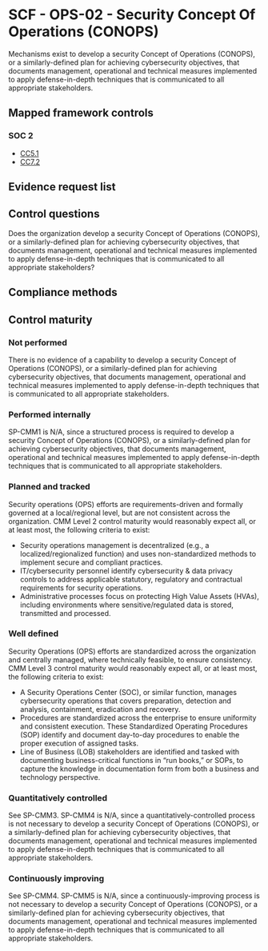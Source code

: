# SCF - OPS-02 - Security Concept Of Operations (CONOPS)
Mechanisms exist to develop a security Concept of Operations (CONOPS), or a similarly-defined plan for achieving cybersecurity objectives, that documents management, operational and technical measures implemented to apply defense-in-depth techniques that is communicated to all appropriate stakeholders.
## Mapped framework controls
### SOC 2
- [CC5.1](../soc2/cc51.md)
- [CC7.2](../soc2/cc72.md)

## Evidence request list


## Control questions
Does the organization develop a security Concept of Operations (CONOPS), or a similarly-defined plan for achieving cybersecurity objectives, that documents management, operational and technical measures implemented to apply defense-in-depth techniques that is communicated to all appropriate stakeholders?

## Compliance methods


## Control maturity
### Not performed
There is no evidence of a capability to develop a security Concept of Operations (CONOPS), or a similarly-defined plan for achieving cybersecurity objectives, that documents management, operational and technical measures implemented to apply defense-in-depth techniques that is communicated to all appropriate stakeholders.

### Performed internally
SP-CMM1 is N/A, since a structured process is required to develop a security Concept of Operations (CONOPS), or a similarly-defined plan for achieving cybersecurity objectives, that documents management, operational and technical measures implemented to apply defense-in-depth techniques that is communicated to all appropriate stakeholders.

### Planned and tracked
Security operations (OPS) efforts are requirements-driven and formally governed at a local/regional level, but are not consistent across the organization. CMM Level 2 control maturity would reasonably expect all, or at least most, the following criteria to exist:
- Security operations management is decentralized (e.g., a localized/regionalized function) and uses non-standardized methods to implement secure and compliant practices.
- IT/cybersecurity personnel identify cybersecurity & data privacy controls to address applicable statutory, regulatory and contractual requirements for security operations.
- Administrative processes focus on protecting High Value Assets (HVAs), including environments where sensitive/regulated data is stored, transmitted and processed.

### Well defined
Security Operations (OPS) efforts are standardized across the organization and centrally managed, where technically feasible, to ensure consistency. CMM Level 3 control maturity would reasonably expect all, or at least most, the following criteria to exist:
- A Security Operations Center (SOC), or similar function, manages cybersecurity operations that covers preparation, detection and analysis, containment, eradication and recovery.
- Procedures are standardized across the enterprise to ensure uniformity and consistent execution. These Standardized Operating Procedures (SOP) identify and document day-to-day procedures to enable the proper execution of assigned tasks.
- Line of Business (LOB) stakeholders are identified and tasked with documenting business-critical functions in “run books,” or SOPs, to capture the knowledge in documentation form from both a business and technology perspective.

### Quantitatively controlled
See SP-CMM3. SP-CMM4 is N/A, since a quantitatively-controlled process is not necessary to develop a security Concept of Operations (CONOPS), or a similarly-defined plan for achieving cybersecurity objectives, that documents management, operational and technical measures implemented to apply defense-in-depth techniques that is communicated to all appropriate stakeholders.

### Continuously improving
See SP-CMM4. SP-CMM5 is N/A, since a continuously-improving process is not necessary to develop a security Concept of Operations (CONOPS), or a similarly-defined plan for achieving cybersecurity objectives, that documents management, operational and technical measures implemented to apply defense-in-depth techniques that is communicated to all appropriate stakeholders.
